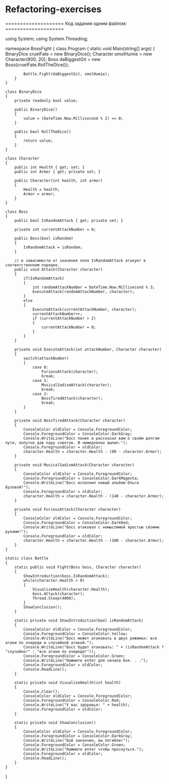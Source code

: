 # Refactoring-exercises
==================== Код задания одним файлом: ====================

using System;
using System.Threading;

namespace BossFight
{
    class Program
    {
        static void Main(string[] args)
        {
            BinaryDice cruelFate = new BinaryDice();
            Character smolHumie = new Character(800, 20);
            Boss daBiggestGit = new Boss(cruelFate.RollTheDice());

            Battle.Fight(daBiggestGit, smolHumie);
        }
    }
    
    class BinaryDice
    {
        private readonly bool value;

        public BinaryDice()
        {
            value = (DateTime.Now.Millisecond % 2) == 0;
        }

        public bool RollTheDice()
        {
            return value;
        }
    }
    
    class Character
    {       
        public int Health { get; set; }
        public int Armor { get; private set; }

        public Character(int health, int armor)
        {
            Health = health;
            Armor = armor;
        }
    }
    
    class Boss
    {
        public bool IsRandomAttack { get; private set; }

        private int currentAttackNumber = 0;

        public Boss(bool isRandom)
        {
            IsRandomAttack = isRandom;
        }

        // в зависимости от значения поля IsRandomAttack атакует в соответственном порядке.
        public void Attack(Character character)
        {
            if(IsRandomAttack)
            {
                int randomAttackNumber = DateTime.Now.Millisecond % 3;
                ExecuteAttack(randomAttackNumber, character);
            }
            else
            {
                ExecuteAttack(currentAttackNumber, character);
                currentAttackNumber++;
                if (currentAttackNumber > 2)
                {
                    currentAttackNumber = 0;
                }
            }
        }

        private void ExecuteAttack(int attackNumber, Character character)
        {
            switch(attackNumber)
            {
                case 0:
                    FuriousAttack(character);
                    break;
                case 1:
                    MusicalSadismAttack(character);
                    break;
                case 2:
                    BossTiredAttack(character);
                    break;
            }
        }

        private void BossTiredAttack(Character character)
        {
            ConsoleColor oldColor = Console.ForegroundColor;
            Console.ForegroundColor = ConsoleColor.DarkGray;
            Console.WriteLine("Босс поник и рассказал вам о своём долгом пути, попутно дав пару советов. И немедленно выпил.");
            Console.ForegroundColor = oldColor;
            character.Health = character.Health - (80 - character.Armor);
        }

        private void MusicalSadismAttack(Character character)
        {
            ConsoleColor oldColor = Console.ForegroundColor;
            Console.ForegroundColor = ConsoleColor.DarkMagenta;
            Console.WriteLine("Босс исполнил новый альбом Ольги Бузовой!");
            Console.ForegroundColor = oldColor;
            character.Health = character.Health - (140 - character.Armor);
        }

        private void FuriousAttack(Character character)
        {
            ConsoleColor oldColor = Console.ForegroundColor;
            Console.ForegroundColor = ConsoleColor.DarkRed;
            Console.WriteLine("Босс атаковал с немыслимой яростью своими руками!");
            Console.ForegroundColor = oldColor;
            character.Health = character.Health - (100 - character.Armor);
        }
    }
    
    static class Battle
    {
        static public void Fight(Boss boss, Character character)
        {
            ShowIntroduction(boss.IsRandomAttack);
            while(character.Health > 0)
            {
                VisualizeHealth(character.Health);
                boss.Attack(character);
                Thread.Sleep(4000);
            }
            ShowConclusion();     
        }

        static private void ShowIntroduction(bool isRandomAttack)
        {
            ConsoleColor oldColor = Console.ForegroundColor;
            Console.ForegroundColor = ConsoleColor.Yellow;
            Console.WriteLine("Босс может атаковать в двух режимах: все атаки по очереди и случайной атакой.");
            Console.WriteLine("Босс будет атаковать: " + (isRandomAttack ? "случайно!" : "все атаки по очереди!"));
            Console.ForegroundColor = ConsoleColor.Green;
            Console.WriteLine("Нажмите enter для начала боя. . .");
            Console.ForegroundColor = oldColor;
            Console.ReadLine();
        }

        static private void VisualizeHealth(int health)
        {
            Console.Clear();
            ConsoleColor oldColor = Console.ForegroundColor;
            Console.ForegroundColor = ConsoleColor.Red;
            Console.WriteLine("У вас здоровья: " + health);
            Console.ForegroundColor = oldColor;
        }

        static private void ShowConclusion()
        {
            ConsoleColor oldColor = Console.ForegroundColor;
            Console.ForegroundColor = ConsoleColor.DarkGray;
            Console.WriteLine("Бой закончен, вы погибли!");
            Console.ForegroundColor = ConsoleColor.Green;
            Console.WriteLine("Нажмите enter чтобы проснуться.");
            Console.ForegroundColor = oldColor;
            Console.ReadLine();
        }
    }    
}
